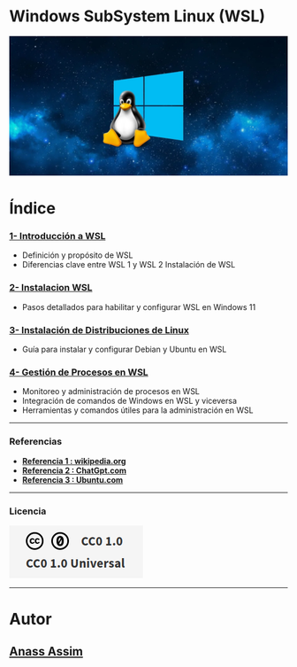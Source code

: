 # Windows SubSystem Linux (WSL)



<img src="/img/aaa.jpg" alt="logo"></img>


# Índice

### [1- Introducción a WSL  ](https://github.com/ciscoAnass/Windows-SubSystem-Linux-WSL/blob/main/intro.md)
- Definición y propósito de WSL
- Diferencias clave entre WSL 1 y WSL 2
Instalación de WSL

### [2- Instalacion WSL  ](https://github.com/ciscoAnass/Windows-SubSystem-Linux-WSL/blob/main/instalacion.md)
- Pasos detallados para habilitar y configurar WSL en Windows 11

### [3- Instalación de Distribuciones de Linux  ](https://github.com/ciscoAnass/Windows-SubSystem-Linux-WSL/blob/main/deb-ubuntu.md)
- Guía para instalar y configurar Debian y Ubuntu en WSL


### [4- Gestión de Procesos en WSL  ](https://github.com/ciscoAnass/Windows-SubSystem-Linux-WSL/blob/main/proc.md)
- Monitoreo y administración de procesos en WSL
- Integración de comandos de Windows en WSL y viceversa
- Herramientas y comandos útiles para la administración en WSL

***

### 

### Referencias



- **[Referencia 1 : wikipedia.org](https://en.wikipedia.org/wiki/Windows_Subsystem_for_Linux)**
- **[Referencia 2 : ChatGpt.com](https://chatgpt.com)**
- **[Referencia 3 : Ubuntu.com](https://ubuntu.com/desktop/wsl)**


***
### Licencia

![License](/img/license.png)



*** 

# Autor

## [Anass Assim](https://github.com/ciscoAnass)
